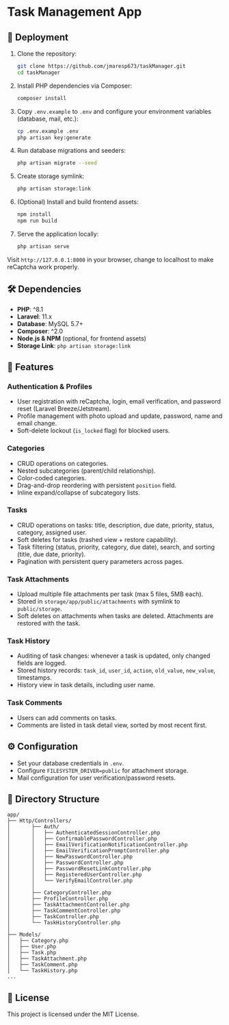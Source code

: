 # Task Management App

## 🚀 Deployment

1. Clone the repository:

   ```bash
   git clone https://github.com/jmaresp673/taskManager.git
   cd taskManager
   ```
2. Install PHP dependencies via Composer:

   ```bash
   composer install
   ```
3. Copy `.env.example` to `.env` and configure your environment variables (database, mail, etc.):

   ```bash
   cp .env.example .env
   php artisan key:generate
   ```
4. Run database migrations and seeders:

   ```bash
   php artisan migrate --seed
   ```
5. Create storage symlink:

   ```bash
   php artisan storage:link
   ```
6. (Optional) Install and build frontend assets:

   ```bash
   npm install
   npm run build
   ```
7. Serve the application locally:

   ```bash
   php artisan serve
   ```

Visit `http://127.0.0.1:8000` in your browser, change to localhost to make reCaptcha work properly.

## 🛠️ Dependencies

* **PHP**: ^8.1
* **Laravel**: 11.x
* **Database**: MySQL 5.7+
* **Composer**: ^2.0
* **Node.js & NPM** (optional, for frontend assets)
* **Storage Link**: `php artisan storage:link`

## 🔑 Features

### Authentication & Profiles

* User registration with reCaptcha, login, email verification, and password reset (Laravel Breeze/Jetstream).
* Profile management with photo upload and update, password, name and email change.
* Soft-delete lockout (`is_locked` flag) for blocked users.

### Categories

* CRUD operations on categories.
* Nested subcategories (parent/child relationship).
* Color-coded categories.
* Drag-and-drop reordering with persistent `position` field.
* Inline expand/collapse of subcategory lists.

### Tasks

* CRUD operations on tasks: title, description, due date, priority, status, category, assigned user.
* Soft deletes for tasks (trashed view + restore capability).
* Task filtering (status, priority, category, due date), search, and sorting (title, due date, priority).
* Pagination with persistent query parameters across pages.

### Task Attachments

* Upload multiple file attachments per task (max 5 files, 5MB each).
* Stored in `storage/app/public/attachments` with symlink to `public/storage`.
* Soft deletes on attachments when tasks are deleted. Attachments are restored with the task.

### Task History

* Auditing of task changes: whenever a task is updated, only changed fields are logged.
* Stored history records: `task_id`, `user_id`, `action`, `old_value`, `new_value`, timestamps.
* History view in task details, including user name.

### Task Comments

* Users can add comments on tasks.
* Comments are listed in task detail view, sorted by most recent first.

## ⚙️ Configuration

* Set your database credentials in `.env`.
* Configure `FILESYSTEM_DRIVER=public` for attachment storage.
* Mail configuration for user verification/password resets.

## 📂 Directory Structure

```
app/
├── Http/Controllers/
│       ├── Auth/
│       │   ├── AuthenticatedSessionController.php
│       │   ├── ConfirmablePasswordController.php
│       │   ├── EmailVerificationNotificationController.php
│       │   ├── EmailVerificationPromptController.php
│       │   ├── NewPasswordController.php
│       │   ├── PasswordController.php
│       │   ├── PasswordResetLinkController.php
│       │   ├── RegisteredUserController.php
│       │   └── VerifyEmailController.php
│       │
│       ├── CategoryController.php
│       ├── ProfileController.php
│       ├── TaskAttachmentController.php
│       ├── TaskCommentController.php
│       ├── TaskController.php
│       └── TaskHistoryController.php
│
├── Models/
│   ├── Category.php
│   ├── User.php
│   ├── Task.php
│   ├── TaskAttachment.php
│   ├── TaskComment.php
│   └── TaskHistory.php
...
```

## 📄 License

This project is licensed under the MIT License.

